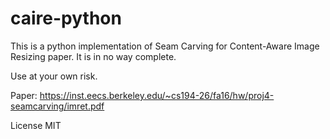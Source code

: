 # caire-python

This is a python implementation of Seam Carving for Content-Aware Image Resizing paper.
It is in no way complete.

Use at your own risk.

Paper: https://inst.eecs.berkeley.edu/~cs194-26/fa16/hw/proj4-seamcarving/imret.pdf

License
MIT
